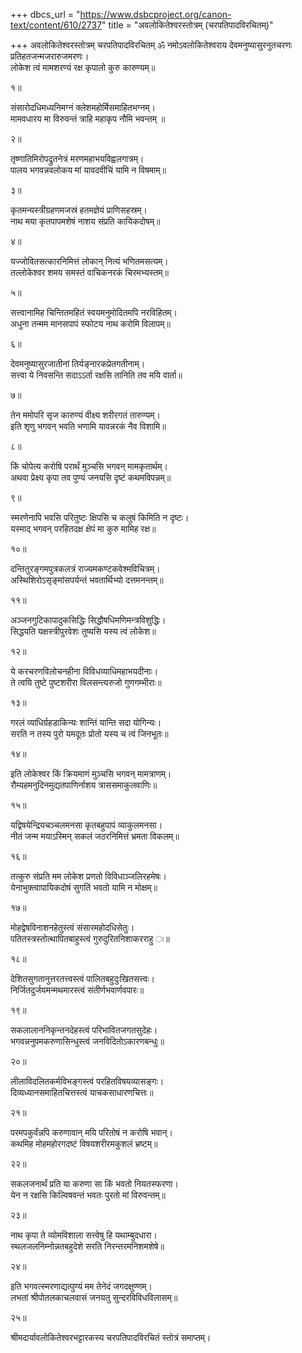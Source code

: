 +++
dbcs_url = "https://www.dsbcproject.org/canon-text/content/610/2737"
title = "अवलोकितेश्वरस्तोत्रम् (चरपतिपादविरचितम्)"

+++
अवलोकितेश्वरस्तोत्रम्
चरपतिपादविरचितम्
ॐ नमोऽवलोकितेश्वराय
देवमनुष्यासुरनुतचरणः प्रतिहतजन्मजरारुजमरणः।  
लोकेश त्वं मामशरण्यं रक्ष कृपालो कुरु कारुण्यम्॥

१॥

संसारोदधिमध्यनिमग्नं क्लेशमहोर्मिसमाहितभग्नम्।  
मामवधारय मा विरुवन्तं त्राहि महाकृप नौमि भवन्तम् ॥

२॥

तृष्णातिमिरोपद्रुतनेत्रं मरणमहाभयविह्वलगात्रम्।  
पालय भगवन्नवलोकय मां यावदवीचिं यामि न विषमाम्॥

३॥

कृतमन्यस्त्रीग्रहणमजस्रं हतमज्ञेयं प्राणिसहस्रम्।  
नाथ मया कृतपापमशेषं नाशय संप्रति कायिकदोषम्॥

४॥

यज्जोवितसत्कारनिमित्तं लोकान् नित्यं भणितमसत्यम्।  
तल्लोकेश्वर शमय समस्तं वाचिकनरकं चिरमभ्यस्तम्॥

५॥

सत्त्वानामिह चिन्तितमहितं स्वयमनुमोदितमपि नरविहितम्।  
अधुना तन्मम मानसपापं स्फोटय नाथ करोमि विलापम्॥

६॥

देवमनुष्यासुरजातीनां तिर्यङ्नारकप्रेतगतीनाम्।  
सत्त्वा ये निवसन्ति सदाऽऽर्ता रक्षसि तानिति तव मयि वार्ता॥

७॥

तेन ममोपरि सृज कारुण्यं वीक्ष्य शरीरगतं तारुण्यम्।  
इति शृणु भगवन् भवति भणामि यावन्नरकं नैव विशामि॥

८॥

किं चोपेत्य करोषि परार्थं मुञ्चसि भगवन् मामकृतार्थम्।  
अथवा प्रेक्ष्य कृपा तव पुण्यं जनयसि दृष्टं कथमविपन्नम्॥

९॥

स्मरणेनापि भवसि परितुष्टः क्षिपसि च कलुषं किमिति न दृष्टः।  
यस्माद् भगवन् परहितदक्ष क्षेपं मा कुरु मामिह रक्ष॥

१०॥

दन्तितुरङ्गमपुत्रकलत्रं राज्यमकण्टकवेश्मविचित्रम्।  
अस्थिशिरोऽसृङ्मांसपर्यन्तं भवतार्थिभ्यो दत्तमनन्तम्॥

११॥

अञ्जनगुटिकापादुकसिद्धिः सिद्धौषधिमणिमन्त्रविशुद्धिः।  
सिद्धयति यक्षस्त्रीपुरवेशः तुष्यसि यस्य त्वं  लोकेश॥

१२॥

ये करचरणविलोचनहीना विविधव्याधिमहाभयदीनाः।  
ते त्वयि तुष्टे पुष्टशरीरा विलसन्त्यरुजो गुणगम्भीराः॥

१३॥

गरलं व्याधिर्ग्रहडाकिन्यः शान्तिं यान्ति सदा योगिन्यः।  
सरति न तस्य पुरो यमदूतः प्रोतो यस्य च त्वं जिनभूतः॥

१४॥

इति लोकेश्वर किं क्रियमाणं मुञ्चसि भगवन् मामत्राणम्।  
रौम्यहमनुदिनमुद्यतपाणिर्नाशय त्राससमाकुलवाणिः॥

१५॥

यद्विषयेन्द्रियचञ्चलमनसा कृतबहुपापं व्याकुलमनसा।  
नीतं जन्म मयाऽस्मिन् सकलं जठरनिमित्तं भ्रमता विकलम्॥

१६॥

तत्कुरु संप्रति मम लोकेश प्रणतो विविधाञ्जलिरहमेषः।  
येनाभुक्त्वापायिकदोषं सुगतिं भवतो यामि न मोक्षम्॥

१७॥

मोहद्वेषविनाशनहेतुस्त्वं संसारमहोदधिसेतुः।  
पतितस्त्रस्तोत्थापितबाहुस्त्वं गुरुदुरितनिशाकरराहु ः॥

१८॥

देशितसुगतानुत्तरतत्त्वस्त्वं पालितबहुदुःखितसत्त्वः।  
निर्जितदुर्जयमन्मथमारस्त्वं संतीर्णभवार्णवपारः॥

१९॥

सकलालाननिकृन्तनदेहस्त्वं परिभावितजगतसुदेहः।  
भगवन्ननुपमकरुणासिन्धुस्त्वं जनविदितोऽकारणबन्धुः॥

२०॥

लीलाविदलितकर्मविभङ्गस्त्वं परहितविषयव्यासङ्गः।  
दिव्यध्यानसमाहितचित्तस्त्वं याचकसाधारणचित्तः॥

२१॥

परमपकुर्वंन्नपि करुणावान् मयि परितोषं न करोषि भवान्।  
कथमिह मोहमहोरगदष्टं विषयशरीरमकुशलं भ्रष्टम्॥

२२॥

सकलजनार्थं प्रति या करुणा सा किं भवतो नियतस्फरणा।  
येन न रक्षसि किल्विषवन्तं भवतः पुरतो मां विरुवन्तम्॥

२३॥

नाथ कृपा ते व्योमविशाला सत्त्वेषु हि यथाम्बुदधारा।  
स्थलजलनिम्नोन्नतबहुदेशे सरति निरन्तरमनिशमशेषे॥

२४॥

इति भगवत्स्मरणाद्यत्पुण्यं मम तेनेदं जगदक्षुण्णम्।  
लभतां श्रीपोतलकाचलवासं जनयतु सुन्दरविविधविलासम्॥

२५॥

श्रीमदार्यावलोकितेश्वरभट्टारकस्य चरपतिपादविरचितं स्तोत्रं 
समाप्तम्।  
